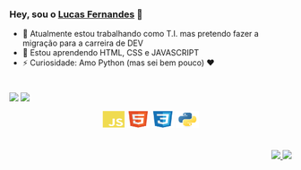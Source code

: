 <!--
**luucasorfer/luucasorfer** is a ✨ _special_ ✨ repository because its `README.md` (this file) appears on your GitHub profile.

Here are some ideas to get you started:

- 🔭 I’m currently working on ...
- 🌱 I’m currently learning ...
- 👯 I’m looking to collaborate on ...
- 🤔 I’m looking for help with ...
- 💬 Ask me about ...
- 📫 How to reach me: ...
- 😄 Pronouns: ...
- ⚡ Fun fact: ...
-->
### Hey, sou o <a href="https://github.com/luucasorfer">Lucas Fernandes</a> 👋

- 🔭 Atualmente estou trabalhando como T.I. mas pretendo fazer a migração para a carreira de DEV
- 🌱 Estou aprendendo HTML, CSS e JAVASCRIPT
- ⚡ Curiosidade: Amo Python (mas sei bem pouco) ❤

#

<div>
  <!--
  <a align="center" href="https://github.com/luucasorfer">
  -->
  <img height="150" 
  src="https://github-readme-stats.vercel.app/api?username=luucasorfer&bg_color=383A59&show_icons=true&title_color=BD93F9&icon_color=BD93F9&border_color=BD93F9&hide_border=false&theme=dracula&locale=pt-br"/>
  <img height="150" 
  src="https://github-readme-stats.vercel.app/api/top-langs/?username=luucasorfer&layout=compact&bg_color=383A59&show_icons=true&title_color=BD93F9&icon_color=BD93F9&border_color=BD93F9&custom_title=Linguagens mais usadas&langs_count=10&include_all_commits=true&hide_progress=true&hide_border=false&theme=dracula"/>
</div>

<div align="center" style="display: inline_block">

  <img align="center" alt="luucasorfer-Js" height="30" width="40" 
  src="https://raw.githubusercontent.com/devicons/devicon/master/icons/javascript/javascript-plain.svg">
  <img align="center" alt="luucasorfer-HTML" height="30" width="40" 
  src="https://raw.githubusercontent.com/devicons/devicon/master/icons/html5/html5-original.svg">
  <img align="center" alt="luucasorfer-CSS" height="30" width="40" 
  src="https://raw.githubusercontent.com/devicons/devicon/master/icons/css3/css3-original.svg">
  <img align="center" alt="luucasorfer-Python" height="30" width="40" 
  src="https://raw.githubusercontent.com/devicons/devicon/master/icons/python/python-original.svg">

</div>

# 

<div align="right" style="display: inline_block"> 
  <a href="https://instagram.com/luucasorfer" target="_blank">
  <img src="https://img.shields.io/badge/-Instagram-%23E4405F?style=for-the-badge&logo=instagram&logoColor=white" target="_blank">
  </a>
  <a href="https://www.linkedin.com/in/lucas-o-r-fernandes/" target="_blank">
  <img src="https://img.shields.io/badge/-LinkedIn-%230077B5?style=for-the-badge&logo=linkedin&logoColor=white" target="_blank">
  </a>
</div>
